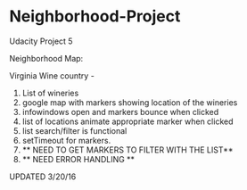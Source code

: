 # Neighborhood-Project
Udacity Project 5

Neighborhood Map:

Virginia Wine country -
1. List of wineries
2. google map with markers showing location of the wineries
3. infowindows open and markers bounce when clicked
4. list of locations animate appropriate marker when clicked
5. list search/filter is functional
6. setTimeout for markers.
7. ** NEED TO GET MARKERS TO FILTER WITH THE LIST**
8. ** NEED ERROR HANDLING **

UPDATED 3/20/16
